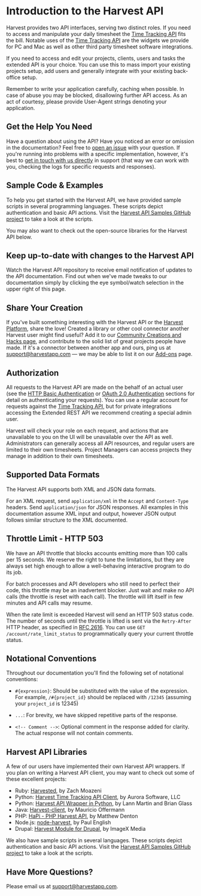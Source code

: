 # Introduction to the Harvest API

Harvest provides two API interfaces, serving two distinct roles. If you need to access and manipulate your daily timesheet the [Time Tracking API](https://github.com/harvesthq/api/blob/master/Sections/Time%20Tracking.md) fits the bill. Notable uses of the [Time Tracking API](https://github.com/harvesthq/api/blob/master/Sections/Time%20Tracking.md) are the widgets we provide for PC and Mac as well as other third party timesheet software integrations.

If you need to access and edit your projects, clients, users and tasks the extended API is your choice. You can use this to mass import your existing projects setup, add users and generally integrate with your existing back-office setup.

Remember to write your application carefully, caching when possible. In case of abuse you may be blocked, disallowing further API access. As an act of courtesy, please provide User-Agent strings denoting your application.

## Get the Help You Need

Have a question about using the API? Have you noticed an error or omission in the documentation? Feel free to [open an issue](http://github.com/harvesthq/api/issues/) with your question. If you're running into problems with a specific implementation, however, it's best to [get in touch with us directly](http://www.getharvest.com/help/contact) in support (that way we can work with you, checking the logs for specific requests and responses).

## Sample Code & Examples

To help you get started with the Harvest API, we have provided sample scripts in several programming languages. These scripts depict authentication and basic API actions. Visit the [Harvest API Samples GitHub project](http://github.com/harvesthq/harvest_api_samples) to take a look at the scripts.

You may also want to check out the open-source libraries for the Harvest API below.

## Keep up-to-date with changes to the Harvest API

Watch the Harvest API repository to receive email notification of updates to the API documentation. Find out when we've made tweaks to our documentation simply by clicking the eye symbol/watch selection in the upper right of this page.

## Share Your Creation

If you've built something interesting with the Harvest API or the [Harvest Platform](http://www.getharvest.com/platform), share the love! Created a library or other cool connector another Harvest user might find useful? Add it to our [Community Creations and Hacks page](https://github.com/harvesthq/api/wiki/Community-Creations-&-Hacks), and contribute to the solid list of great projects people have made. If it's a connector between another app and ours, ping us at [support@harvestapp.com](mailto:support@harvestapp.com) — we may be able to list it on our [Add-ons](http://www.getharvest.com/add-ons) page.

## Authorization

All requests to the Harvest API are made on the behalf of an actual user (see the [HTTP Basic Authentication](https://github.com/harvesthq/api/blob/master/Authentication/HTTP%20Basic.md) or [OAuth 2.0 Authentication](https://github.com/harvesthq/api/blob/master/Authentication/OAuth%202.0.md) sections for detail on authenticating your requests). You can use a regular account for requests against the [Time Tracking API](https://github.com/harvesthq/api/blob/master/Sections/Time%20Tracking.md), but for private integrations accessing the Extended REST API we recommend creating a special admin user.

Harvest will check your role on each request, and actions that are unavailable to you on the UI will be unavailable over the API as well. Administrators can generally access all API resources, and regular users are limited to their own timesheets. Project Managers can access projects they manage in addition to their own timesheets.

## Supported Data Formats

The Harvest API supports both XML and JSON data formats.

For an XML request, send `application/xml` in the `Accept` and `Content-Type` headers. Send `application/json` for JSON responses. All examples in this documentation assume XML input and output, however JSON output follows similar structure to the XML documented.

## Throttle Limit - HTTP 503

We have an API throttle that blocks accounts emitting more than 100 calls per 15 seconds. We reserve the right to tune the limitations, but they are always set high enough to allow a well-behaving interactive program to do its job.

For batch processes and API developers who still need to perfect their code, this throttle may be an inadvertent blocker. Just wait and make no API calls (the throttle is reset with each call). The throttle will lift itself in few minutes and API calls may resume.

When the rate limit is exceeded Harvest will send an HTTP 503 status code. The number of seconds until the throttle is lifted is sent via the `Retry-After` HTTP header, as specified in [RFC 2616](http://tools.ietf.org/html/rfc2616#section-14.37). You can use `GET /account/rate_limit_status` to programmatically query your current throttle status.

## Notational Conventions

Throughout our documentation you'll find the following set of notational conventions:

* `#{expression}`: Should be substituted with the value of the expression. For example, `/#{project_id}` should be replaced with `/12345` (assuming your `project_id` is 12345)

* `...`: For brevity, we have skipped repetitive parts of the response.

* `<!-- Comment -->`: Optional comment in the response added for clarity. The actual response will not contain comments.

## Harvest API Libraries

A few of our users have implemented their own Harvest API wrappers. If you plan on writing a Harvest API client, you may want to check out some of these excellent projects:

* Ruby: [Harvested](https://github.com/zmoazeni/harvested), by Zach Moazeni
* Python: [Harvest Time Tracking API Client](https://github.com/aurorasoftware/python-harvest), by Aurora Software, LLC
* Python: [Harvest API Wrapper in Python](http://github.com/lann/Harvest), by Lann Martin and Brian Glass
* Java: [Harvest-client](http://github.com/moffermann/harvest-client), by Mauricio Offermann
* PHP: [HaPi - PHP Harvest API](http://labs.mdbitz.com/harvest-api/), by Matthew Denton
* Node.js: [node-harvest](https://github.com/nrub/node-harvest), by Paul English
* Drupal: [Harvest Module for Drupal](http://drupal.org/project/harvest), by ImageX Media

We also have sample scripts in several languages. These scripts depict authentication and basic API actions. Visit the [Harvest API Samples GitHub project](http://github.com/harvesthq/harvest_api_samples) to take a look at the scripts.

## Have More Questions?

Please email us at [support@harvestapp.com](mailto:support@harvestapp.com).
